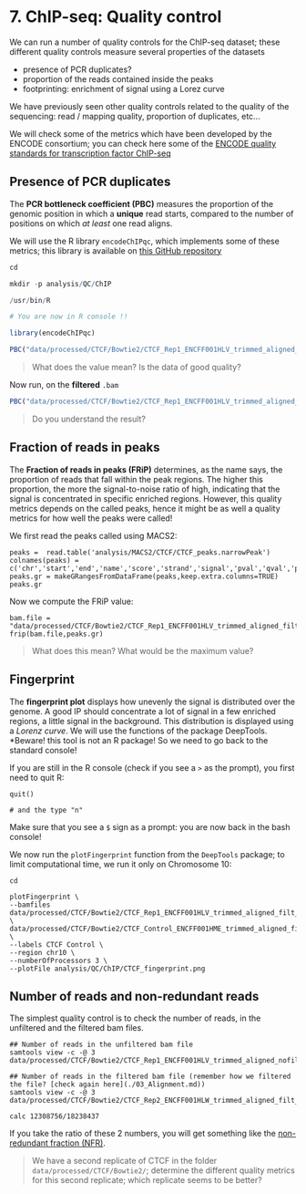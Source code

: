 # 7. ChIP-seq: Quality control

We can run a number of quality controls for the ChIP-seq dataset; these different quality controls measure several properties of the datasets

* presence of PCR duplicates?
* proportion of the reads contained inside the peaks
* footprinting: enrichment of signal using a Lorez curve


We have previously seen other quality controls related to the quality of the sequencing: read / mapping quality, proportion of duplicates, etc...

We will check some of the metrics which have been developed by the ENCODE consortium; you can check here some of the 
[ENCODE quality standards for transcription factor ChIP-seq](https://www.encodeproject.org/chip-seq/transcription_factor/#standards)

## Presence of PCR duplicates

The **PCR bottleneck coefficient (PBC)** measures the proportion of the genomic position in which a **unique** read starts, compared to the number of positions on which *at least* one read aligns.

We will use the R library `encodeChIPqc`, which implements some of these metrics; this library is available on [this GitHub repository](https://github.com/hdsu-bioquant/encodeChIPqc)

```r
cd

mkdir -p analysis/QC/ChIP

/usr/bin/R

# You are now in R console !!

library(encodeChIPqc)

PBC("data/processed/CTCF/Bowtie2/CTCF_Rep1_ENCFF001HLV_trimmed_aligned_nofilt.bam")

```

> What does the value mean? Is the data of good quality?

Now run, on the **filtered** `.bam`

```r
PBC("data/processed/CTCF/Bowtie2/CTCF_Rep1_ENCFF001HLV_trimmed_aligned_filt_sort_nodup.bam")
```

> Do you understand the result?

## Fraction of  reads in  peaks

The **Fraction of reads in  peaks (FRiP)** determines, as the name says, the proportion of reads that fall within the peak regions. The higher this proportion, the more the signal-to-noise  ratio of high, indicating that the signal is concentrated in specific enriched regions. However, this quality metrics depends on the called peaks, hence it might be as well a quality metrics for how well the peaks were called!

We first read the peaks called using MACS2:

```
peaks =  read.table('analysis/MACS2/CTCF/CTCF_peaks.narrowPeak')
colnames(peaks) = c('chr','start','end','name','score','strand','signal','pval','qval','peak')
peaks.gr = makeGRangesFromDataFrame(peaks,keep.extra.columns=TRUE)
peaks.gr
```

Now we compute the FRiP value:

```
bam.file = "data/processed/CTCF/Bowtie2/CTCF_Rep1_ENCFF001HLV_trimmed_aligned_filt_sort_nodup.bam"
frip(bam.file,peaks.gr)

```

> What does this mean? What would be the maximum value?

## Fingerprint

The **fingerprint plot** displays how unevenly the signal is distributed over the genome. A good IP should concentrate a lot of signal in a few enriched regions, a little signal in the background. This distribution is displayed using a *Lorenz curve*. We will use the functions of the package DeepTools. *Beware! this tool is not an R package! So we need to go back to the standard console!

If you are still in the R console (check if you see a `>` as the prompt), you first need to quit R:

```
quit()

# and the type "n"

```

Make sure that you see a `$` sign as a prompt: you are now back in the bash console!

We now run the `plotFingerprint` function from the `DeepTools` package; to limit computational time, we run it only on Chromosome 10:
```
cd

plotFingerprint \
--bamfiles data/processed/CTCF/Bowtie2/CTCF_Rep1_ENCFF001HLV_trimmed_aligned_filt_sort_nodup.bam \
data/processed/CTCF/Bowtie2/CTCF_Control_ENCFF001HME_trimmed_aligned_filt_sort_nodup.bam \
--labels CTCF Control \
--region chr10 \
--numberOfProcessors 3 \
--plotFile analysis/QC/ChIP/CTCF_fingerprint.png 

```

## Number of reads and non-redundant reads

The simplest quality control is to check the number of reads, in the unfiltered and the filtered bam files.

```
## Number of reads in the unfiltered bam file
samtools view -c -@ 3 data/processed/CTCF/Bowtie2/CTCF_Rep1_ENCFF001HLV_trimmed_aligned_nofilt.bam

## Number of reads in the filtered bam file (remember how we filtered the file? [check again here](./03_Alignment.md))
samtools view -c -@ 3 data/processed/CTCF/Bowtie2/CTCF_Rep2_ENCFF001HLW_trimmed_aligned_filt_sort_nodup.bam

calc 12308756/18238437

```

If you take the ratio of these 2 numbers, you will get something like the [non-redundant fraction (NFR)](https://www.encodeproject.org/data-standards/terms/#library).

> We have a second replicate of CTCF in the folder `data/processed/CTCF/Bowtie2/`; determine the different quality metrics for this second replicate; which replicate seems to be better?
